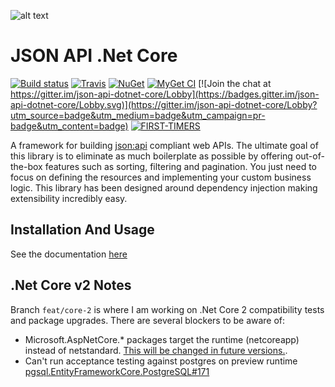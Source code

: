 ![alt text](https://raw.githubusercontent.com/json-api-dotnet/JsonApiDotnetCore/master/logo.png)

# JSON API .Net Core

[![Build status](https://ci.appveyor.com/api/projects/status/9fvgeoxdikwkom10?svg=true)](https://ci.appveyor.com/project/jaredcnance/json-api-dotnet-core)
[![Travis](https://img.shields.io/travis/Research-Institute/json-api-dotnet-core.svg?maxAge=3600&label=travis)](https://travis-ci.org/Research-Institute/json-api-dotnet-core)
[![NuGet](https://img.shields.io/nuget/v/JsonApiDotNetCore.svg)](https://www.nuget.org/packages/JsonApiDotNetCore/)
[![MyGet CI](https://img.shields.io/myget/research-institute/vpre/JsonApiDotNetCore.svg)](https://www.myget.org/feed/research-institute/package/nuget/JsonApiDotNetCore)
[![Join the chat at https://gitter.im/json-api-dotnet-core/Lobby](https://badges.gitter.im/json-api-dotnet-core/Lobby.svg)](https://gitter.im/json-api-dotnet-core/Lobby?utm_source=badge&utm_medium=badge&utm_campaign=pr-badge&utm_content=badge)
[![FIRST-TIMERS](https://img.shields.io/badge/first--timers--only-friendly-blue.svg)](http://www.firsttimersonly.com/)

A framework for building [json:api](http://jsonapi.org/) compliant web APIs. The ultimate goal of this library is to eliminate as much boilerplate as possible by offering out-of-the-box features such as sorting, filtering and pagination. You just need to focus on defining the resources and implementing your custom business logic. This library has been designed around dependency injection making extensibility incredibly easy.

## Installation And Usage

See the documentation [here](https://research-institute.github.io/json-api-dotnet-core)


## .Net Core v2 Notes

Branch `feat/core-2` is where I am working on .Net Core 2 compatibility tests and package upgrades.
There are several blockers to be aware of:

- Microsoft.AspNetCore.* packages target the runtime (netcoreapp) instead of netstandard. [This will be changed in future versions.](https://blogs.msdn.microsoft.com/webdev/2017/05/10/aspnet-2-preview-1/).
- Can't run acceptance testing against postgres on preview runtime [pgsql.EntityFrameworkCore.PostgreSQL#171](https://github.com/npgsql/Npgsql.EntityFrameworkCore.PostgreSQL/issues/171#issuecomment-301287257)
